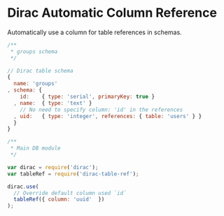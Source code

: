 # Dirac Automatic Column Reference

 Automatically use a column for table references in schemas.
 
```javascript
/**
 * groups schema
 */

// Dirac table schema
{
  name: 'groups'
, schema: {
    id:    { type: 'serial', primaryKey: true }
  , name:  { type: 'text' }
    // No need to specify column: 'id' in the references
  , uid:   { type: 'integer', references: { table: 'users' } }
  }
}
```

```javascript
/**
 * Main DB module
 */

var dirac = require('dirac');
var tableRef = require('dirac-table-ref');

dirac.use(
  // Override default column used `id`
  tableRef({ column: 'uuid'  })
);
```
